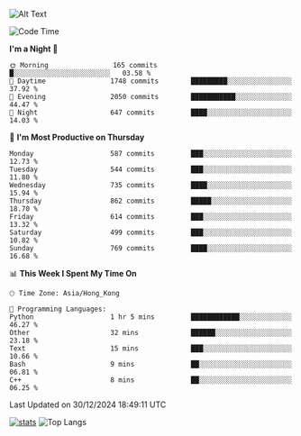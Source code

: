 ![Alt Text](https://media.tenor.com/3Gehha8RO-sAAAAC/goose-dance.gif)

<!--START_SECTION:waka-->
![Code Time](http://img.shields.io/badge/Code%20Time-375%20hrs%2023%20mins-blue)

**I'm a Night 🦉** 

```text
🌞 Morning                165 commits         █░░░░░░░░░░░░░░░░░░░░░░░░   03.58 % 
🌆 Daytime                1748 commits        █████████░░░░░░░░░░░░░░░░   37.92 % 
🌃 Evening                2050 commits        ███████████░░░░░░░░░░░░░░   44.47 % 
🌙 Night                  647 commits         ████░░░░░░░░░░░░░░░░░░░░░   14.03 % 
```
📅 **I'm Most Productive on Thursday** 

```text
Monday                   587 commits         ███░░░░░░░░░░░░░░░░░░░░░░   12.73 % 
Tuesday                  544 commits         ███░░░░░░░░░░░░░░░░░░░░░░   11.80 % 
Wednesday                735 commits         ████░░░░░░░░░░░░░░░░░░░░░   15.94 % 
Thursday                 862 commits         █████░░░░░░░░░░░░░░░░░░░░   18.70 % 
Friday                   614 commits         ███░░░░░░░░░░░░░░░░░░░░░░   13.32 % 
Saturday                 499 commits         ███░░░░░░░░░░░░░░░░░░░░░░   10.82 % 
Sunday                   769 commits         ████░░░░░░░░░░░░░░░░░░░░░   16.68 % 
```


📊 **This Week I Spent My Time On** 

```text
🕑︎ Time Zone: Asia/Hong_Kong

💬 Programming Languages: 
Python                   1 hr 5 mins         ████████████░░░░░░░░░░░░░   46.27 % 
Other                    32 mins             ██████░░░░░░░░░░░░░░░░░░░   23.18 % 
Text                     15 mins             ███░░░░░░░░░░░░░░░░░░░░░░   10.66 % 
Bash                     9 mins              ██░░░░░░░░░░░░░░░░░░░░░░░   06.81 % 
C++                      8 mins              ██░░░░░░░░░░░░░░░░░░░░░░░   06.25 % 
```


 Last Updated on 30/12/2024 18:49:11 UTC
<!--END_SECTION:waka-->
[![stats](https://github-readme-stats-rose-phi.vercel.app/api?username=jxncted&count_private=true)](https://github.com/jxncted/github-readme-stats)
![Top Langs](https://github-readme-stats-rose-phi.vercel.app/api/top-langs/?username=jxncted\&layout=compact&hide=c,assembly,jupyter%20notebook)
